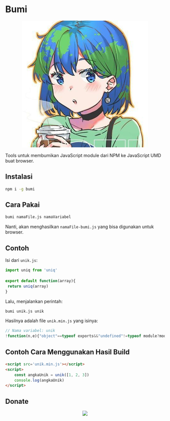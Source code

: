 # Bumi

<p align='center'>
	<img src='src/bumi.jpg'/>
</p>

Tools untuk membumikan JavaScript module dari NPM ke JavaScript UMD buat browser.

## Instalasi

```bash
npm i -g bumi
```

## Cara Pakai

```bash
bumi namaFile.js namaVariabel
```

Nanti, akan menghasilkan `namaFile-bumi.js` yang bisa digunakan untuk browser.

## Contoh

Isi dari `unik.js`:

```javascript
import uniq from 'uniq'

export default function(array){
 return uniq(array)
}
```

Lalu, menjalankan perintah:

```bash
bumi unik.js unik
```

Hasilnya adalah file `unik.min.js` yang isinya:

```javascript
// Nama variabel: unik
!function(n,e){"object"==typeof exports&&"undefined"!=typeof module?module.exports=e():"function"==typeof define&&define.amd?define(e):(n="undefined"!=typeof globalThis?globalThis:n||self).unik=e()}(this,function(){"use strict";var e=function(n,e,t){return 0===n.length?n:e?(t||n.sort(e),function(n,e){for(var t,o=1,r=n.length,f=n[0],u=(n[0],1);u<r;++u)t=f,e(f=n[u],t)&&(u!==o?n[o++]=f:o++);return n.length=o,n}(n,e)):(t||n.sort(),function(n){for(var e=1,t=n.length,o=n[0],r=n[0],f=1;f<t;++f,r=o)r=o,(o=n[f])!==r&&(f!==e?n[e++]=o:e++);return n.length=e,n}(n))};return function(n){return e(n)}});
```

## Contoh Cara Menggunakan Hasil Build

```html
<script src='unik.min.js'></script>
<script>
	const angkaUnik = unik([1, 2, 3])
	console.log(angkaUnik)
</script>
```

## Donate

<p align='center'>
    <a href='https://www.nihbuatjajan.com/mzaini30'>
        <img src='https://d4xyvrfd64gfm.cloudfront.net/buttons/default-cta.png'/>
    </a>
</p>